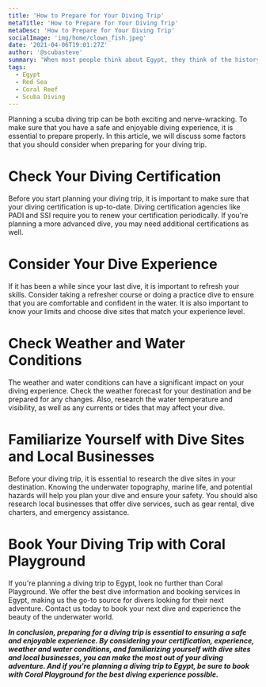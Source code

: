 ```yaml
---
title: 'How to Prepare for Your Diving Trip'
metaTitle: 'How to Prepare for Your Diving Trip'
metaDesc: 'How to Prepare for Your Diving Trip'
socialImage: 'img/home/clown_fish.jpeg'
date: '2021-04-06T19:01:27Z'
author: '@scubasteve'
summary: 'When most people think about Egypt, they think of the history and culture, but did you know that Egypt is also a world class diving destination? If you are planning to visit Egypt, make sure to also take some time to discover one of the great wonders of the underwater world'
tags:
  - Egypt
  - Red Sea
  - Coral Reef
  - Scuba Diving
---
```


Planning a scuba diving trip can be both exciting and nerve-wracking. To make sure that you have a safe and enjoyable diving experience, it is essential to prepare properly. In this article, we will discuss some factors that you should consider when preparing for your diving trip. 



# Check Your Diving Certification


Before you start planning your diving trip, it is important to make sure that your diving certification is up-to-date. Diving certification agencies like PADI and SSI require you to renew your certification periodically. If you're planning a more advanced dive, you may need additional certifications as well.


# Consider Your Dive Experience  


If it has been a while since your last dive, it is important to refresh your skills. Consider taking a refresher course or doing a practice dive to ensure that you are comfortable and confident in the water. It is also important to know your limits and choose dive sites that match your experience level.


# Check Weather and Water Conditions
The weather and water conditions can have a significant impact on your diving experience. Check the weather forecast for your destination and be prepared for any changes. Also, research the water temperature and visibility, as well as any currents or tides that may affect your dive.


# Familiarize Yourself with Dive Sites and Local Businesses
Before your diving trip, it is essential to research the dive sites in your destination. Knowing the underwater topography, marine life, and potential hazards will help you plan your dive and ensure your safety. You should also research local businesses that offer dive services, such as gear rental, dive charters, and emergency assistance.



# Book Your Diving Trip with Coral Playground
If you're planning a diving trip to Egypt, look no further than Coral Playground. We offer the best dive information and booking services in Egypt, making us the go-to source for divers looking for their next adventure. Contact us today to book your next dive and experience the beauty of the underwater world.


***In conclusion, preparing for a diving trip is essential to ensuring a safe and enjoyable experience. By considering your certification, experience, weather and water conditions, and familiarizing yourself with dive sites and local businesses, you can make the most out of your diving adventure. And if you're planning a diving trip to Egypt, be sure to book with Coral Playground for the best diving experience possible.***
